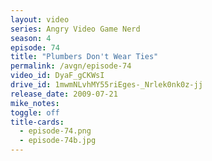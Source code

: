 ```yaml
---
layout: video
series: Angry Video Game Nerd
season: 4
episode: 74
title: "Plumbers Don't Wear Ties"
permalink: /avgn/episode-74
video_id: DyaF_gCKWsI
drive_id: 1mwmNLvhMY55riEges-_Nrlek0nk0z-jj
release_date: 2009-07-21
mike_notes:
toggle: off
title-cards:
  - episode-74.png
  - episode-74b.jpg
---
```

